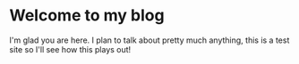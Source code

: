# Welcome to my blog

I'm glad you are here. I plan to talk about pretty much anything, this is a test site so I'll see how this plays out!
